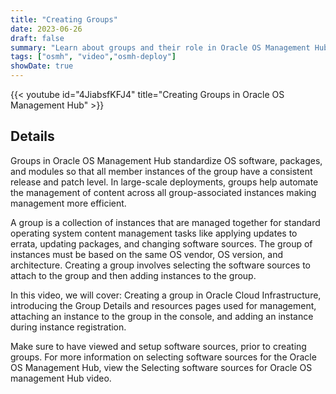 ```yaml
---
title: "Creating Groups"
date: 2023-06-26
draft: false
summary: "Learn about groups and their role in Oracle OS Management Hub."
tags: ["osmh", "video","osmh-deploy"]
showDate: true
---
```


{{< youtube id="4JiabsfKFJ4" title="Creating Groups in Oracle OS Management Hub" >}}

## Details

Groups in Oracle OS Management Hub standardize OS software, packages, and modules so that all member instances of the group have a consistent release and patch level. In large-scale deployments, groups help automate the management of content across all group-associated instances making management more efficient.

A group is a collection of instances that are managed together for standard operating system content management tasks like applying updates to errata, updating packages, and changing software sources.
The group of instances must be based on the same OS vendor, OS version, and architecture.
Creating a group involves selecting the software sources to attach to the group and then adding instances to the group.

In this video, we will cover: Creating a group in Oracle Cloud Infrastructure, introducing the Group Details and resources pages used for management, attaching an instance to the group in the console, and adding an instance during instance registration.

Make sure to have viewed and setup software sources, prior to creating groups. For more information on selecting software sources for the Oracle OS Management Hub, view the Selecting software sources for Oracle OS management Hub video.

